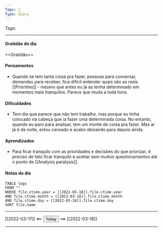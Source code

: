 ```yaml
---
Tags: 📝
Type: diary
---
```


Tags:  

---

#### Gratidão do dia
==Gratidão==

#### Pensamentos
- Quando se tem tanta coisa pra fazer, pessoas para conversar, demandas para receber, fica difícil entender quais são as reais [[Priorities]] - mesmo que antes eu já as tenha determinado em momentos mais tranquilos. Parece que muda a toda hora.

#### Dificuldades
- Tem dia que parece que não tem trabalho, mas porque eu tinha colocado na cabeça que ia fazer uma determinada coisa. No entanto, quando eu paro para analisar, tem um monte de coisa pra fazer. Mas aí já é de noite, estou cansado e acabo deixando para depois ainda.

#### Aprendizados
- Para ficar tranquilo com as prioridades e decisões do que priorizar, é preciso de fato ficar tranquilo e aceitar sem muitos questionamentos até o ponto de [[Analysis paralysis]].

#### Notas do dia
```dataview
TABLE tags
FROM ""
WHERE file.ctime.year = [[2022-03-18]].file.ctime.year
AND file.ctime.month = [[2022-03-18]].file.ctime.month
AND file.ctime.day = [[2022-03-18]].file.ctime.day
SORT file.name
```

---

[[2022-03-17]] <== <button class="date_button_today">Today</button> ==> [[2022-03-19]]

---



